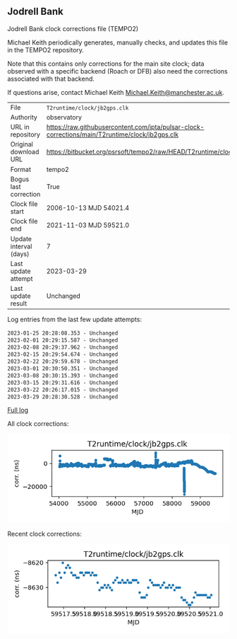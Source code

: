 
## Jodrell Bank

Jodrell Bank clock corrections file (TEMPO2)

Michael Keith periodically generates, manually checks, and updates
this file in the TEMPO2 repository.

Note that this contains only corrections for the main site clock;
data observed with a specific backend (Roach or DFB) also
need the corrections associated with that backend.

If questions arise, contact Michael Keith
<Michael.Keith@manchester.ac.uk>.

|     |     |
|:--- |:--- |
| File | `T2runtime/clock/jb2gps.clk` |
| Authority | observatory |
| URL in repository | <https://raw.githubusercontent.com/ipta/pulsar-clock-corrections/main/T2runtime/clock/jb2gps.clk> |
| Original download URL | <https://bitbucket.org/psrsoft/tempo2/raw/HEAD/T2runtime/clock/jb2gps.clk> |
| Format | tempo2 |
| Bogus last correction | True |
| Clock file start | 2006-10-13 MJD 54021.4 |
| Clock file end | 2021-11-03 MJD 59521.0 |
| Update interval (days) | 7 |
| Last update attempt | 2023-03-29 |
| Last update result | Unchanged |

Log entries from the last few update attempts:
```
2023-01-25 20:28:08.353 - Unchanged
2023-02-01 20:29:15.587 - Unchanged
2023-02-08 20:29:37.962 - Unchanged
2023-02-15 20:29:54.674 - Unchanged
2023-02-22 20:29:59.678 - Unchanged
2023-03-01 20:30:50.351 - Unchanged
2023-03-08 20:30:15.393 - Unchanged
2023-03-15 20:29:31.616 - Unchanged
2023-03-22 20:26:17.015 - Unchanged
2023-03-29 20:28:30.528 - Unchanged
```
[Full log](https://raw.githubusercontent.com/ipta/pulsar-clock-corrections/main/log/T2runtime/clock/jb2gps.clk.log)


All clock corrections:

![plot of all clock corrections](jb2gps.clk.png "All corrections")

Recent clock corrections:

![plot of recent clock corrections](jb2gps.clk.short.png "Recent corrections")

